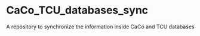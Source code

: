 # CaCo_TCU_databases_sync
A repository to synchronize the information inside CaCo and TCU databases
